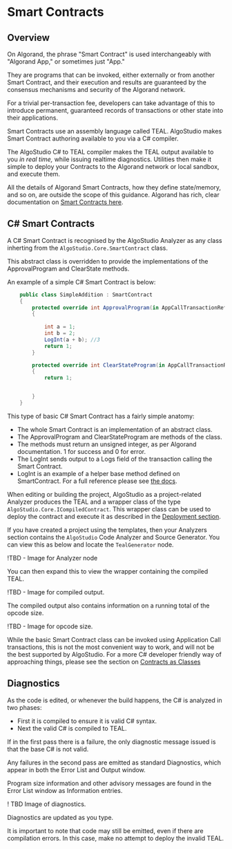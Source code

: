 # Smart Contracts

## Overview
On Algorand, the phrase "Smart Contract" is used interchangeably with "Algorand App," or sometimes just "App." 

They are programs that can be invoked, either externally or from another Smart Contract, and their execution and results are guaranteed by the consensus mechanisms and security of the Algorand network.

For a trivial per-transaction fee, developers can take advantage of this to introduce permanent, guaranteed records of transactions or other state into their applications.

Smart Contracts use an assembly language called TEAL. AlgoStudio makes Smart Contract authoring available to you via a C# compiler. 

The AlgoStudio C# to TEAL compiler makes the TEAL output available to you *in real time,* while issuing realtime diagnostics. Utilities then make it simple to deploy your Contracts to the Algorand network or local sandbox, and execute them.

All the details of Algorand Smart Contracts, how they define state/memory, and so on, are outside the scope of this guidance. Algorand has rich, clear documentation on [Smart Contracts here](https://developer.algorand.org/docs/get-details/dapps/smart-contracts/).

## C# Smart Contracts

A C# Smart Contract is recognised by the AlgoStudio Analyzer as any class inherting
from the ```AlgoStudio.Core.SmartContract``` class.

This abstract class is overridden to provide the implementations of the
ApprovalProgram and ClearState methods.

An example of a simple C# Smart Contract is below:

```cs
    public class SimpleAddition : SmartContract    
    {
        protected override int ApprovalProgram(in AppCallTransactionReference current) 
        {
            
            int a = 1;
            int b = 2;
            LogInt(a + b); //3
            return 1;
        }

        protected override int ClearStateProgram(in AppCallTransactionReference current)
        {
            return 1;


        }
    }
```

This type of basic C# Smart Contract has a fairly simple anatomy:

- The whole Smart Contract is an implementation of an abstract class.
- The ApprovalProgram and ClearStateProgram are methods of the class.
- The methods must return an unsigned integer, as per Algorand documentation. 1 for success and 0 for error.
- The LogInt sends output to a Logs field of the transaction calling the Smart Contract.
- LogInt is an example of a helper base method defined on SmartContract. For a full reference please see [the docs](../Reference/index.html). 

When editing or building the project, AlgoStudio as a project-related Analyzer 
produces the TEAL and a wrapper class of the type ```AlgoStudio.Core.ICompiledContract```.
This wrapper class can be used to deploy the contract and execute it as described
in the [Deployment section](Deployment.md).

If you have created a project using the templates, then your Analyzers
section contains the ```AlgoStudio``` Code Analyzer and Source Generator. 
You can view this as below and locate the ```TealGenerator``` node.

!TBD - Image for Analyzer node

You can then expand this to view the wrapper containing the compiled TEAL.

!TBD - Image for compiled output.

The compiled output also contains information on a running total of the opcode size.

!TBD - Image for opcode size.

While the basic Smart Contract class can be invoked using Application Call transactions,
this is not the most convenient way to work, and will not be the best supported by
AlgoStudio. For a more C# developer friendly way of approaching things, please see
the section on [Contracts as Classes](ContractsAsClasses.md)

## Diagnostics

As the code is edited, or whenever the build happens, the C# is analyzed in two phases:

- First it is compiled to ensure it is valid C# syntax.
- Next the valid C# is compiled to TEAL.

If in the first pass there is a failure, the only diagnostic message issued is that the base
C# is not valid.

Any failures in the second pass are emitted as standard Diagnostics, which appear
in both the Error List and Output window.

Program size information and other advisory messages are found in the Error List window
as Information entries.

! TBD Image of diagnostics.

Diagnostics are updated as you type.

It is important to note that code may still be emitted, even if there are compilation errors.
In this case, make no attempt to deploy the invalid TEAL.




